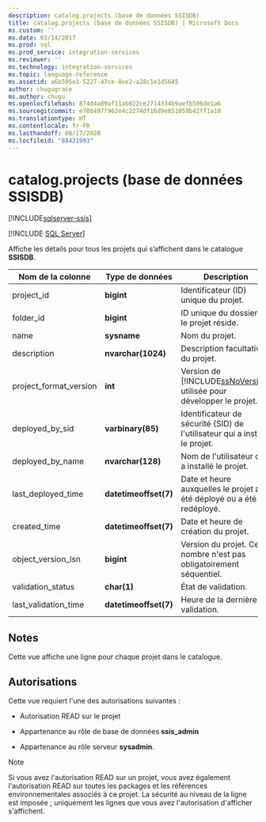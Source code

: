 ```yaml
---
description: catalog.projects (base de données SSISDB)
title: catalog.projects (base de données SSISDB) | Microsoft Docs
ms.custom: ''
ms.date: 03/14/2017
ms.prod: sql
ms.prod_service: integration-services
ms.reviewer: ''
ms.technology: integration-services
ms.topic: language-reference
ms.assetid: a6b595e1-5227-47ce-8ee2-a28c1e1d5645
author: chugugrace
ms.author: chugu
ms.openlocfilehash: 874d4a89af11ab022ce2714334b9aefb506de1a6
ms.sourcegitcommit: e700497f962e4c2274df16d9e651059b42ff1a10
ms.translationtype: HT
ms.contentlocale: fr-FR
ms.lasthandoff: 08/17/2020
ms.locfileid: "88421993"
---
```

# <a name="catalogprojects-ssisdb-database"></a>catalog.projects (base de données SSISDB)

[!INCLUDE[sqlserver-ssis](../../includes/applies-to-version/sqlserver-ssis.md)]


[!INCLUDE [SQL Server](../../includes/applies-to-version/sqlserver.md)]

  Affiche les détails pour tous les projets qui s’affichent dans le catalogue **SSISDB**.  
  
|Nom de la colonne|Type de données|Description|  
|-----------------|---------------|-----------------|  
|project_id|**bigint**|Identificateur (ID) unique du projet.|  
|folder_id|**bigint**|ID unique du dossier où le projet réside.|  
|name|**sysname**|Nom du projet.|  
|description|**nvarchar(1024)**|Description facultative du projet.|  
|project_format_version|**int**|Version de [!INCLUDE[ssNoVersion](../../includes/ssnoversion-md.md)] utilisée pour développer le projet.|  
|deployed_by_sid|**varbinary(85)**|Identificateur de sécurité (SID) de l'utilisateur qui a installé le projet.|  
|deployed_by_name|**nvarchar(128)**|Nom de l'utilisateur qui a installé le projet.|  
|last_deployed_time|**datetimeoffset(7)**|Date et heure auxquelles le projet a été déployé ou a été redéployé.|  
|created_time|**datetimeoffset(7)**|Date et heure de création du projet.|  
|object_version_lsn|**bigint**|Version du projet. Ce nombre n'est pas obligatoirement séquentiel.|  
|validation_status|**char(1)**|État de validation.|  
|last_validation_time|**datetimeoffset(7)**|Heure de la dernière validation.|  
  
## <a name="remarks"></a>Notes  
 Cette vue affiche une ligne pour chaque projet dans le catalogue.  
  
## <a name="permissions"></a>Autorisations  
 Cette vue requiert l'une des autorisations suivantes :  
  
-   Autorisation READ sur le projet  
  
-   Appartenance au rôle de base de données **ssis_admin**  
  
-   Appartenance au rôle serveur **sysadmin**.  
  
> [!NOTE]  
>  Si vous avez l'autorisation READ sur un projet, vous avez également l'autorisation READ sur toutes les packages et les références environnementales associés à ce projet. La sécurité au niveau de la ligne est imposée ; uniquement les lignes que vous avez l'autorisation d'afficher s'affichent.  
  
  
